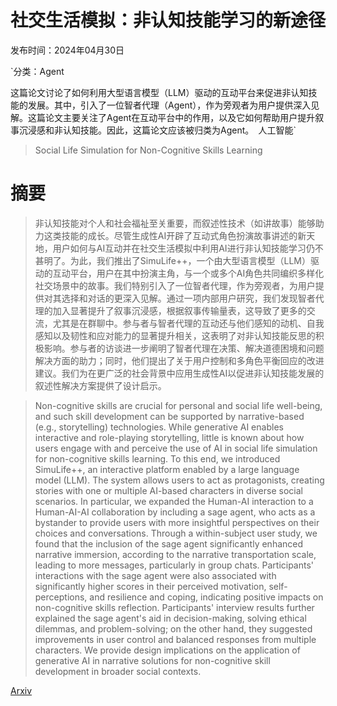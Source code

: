 # 社交生活模拟：非认知技能学习的新途径

发布时间：2024年04月30日

`分类：Agent

这篇论文讨论了如何利用大型语言模型（LLM）驱动的互动平台来促进非认知技能的发展。其中，引入了一位智者代理（Agent），作为旁观者为用户提供深入见解。这篇论文主要关注了Agent在互动平台中的作用，以及它如何帮助用户提升叙事沉浸感和非认知技能。因此，这篇论文应该被归类为Agent。` `人工智能`

> Social Life Simulation for Non-Cognitive Skills Learning

# 摘要

> 非认知技能对个人和社会福祉至关重要，而叙述性技术（如讲故事）能够助力这类技能的成长。尽管生成性AI开辟了互动式角色扮演故事讲述的新天地，用户如何与AI互动并在社交生活模拟中利用AI进行非认知技能学习仍不甚明了。为此，我们推出了SimuLife++，一个由大型语言模型（LLM）驱动的互动平台，用户在其中扮演主角，与一个或多个AI角色共同编织多样化社交场景中的故事。我们特别引入了一位智者代理，作为旁观者，为用户提供对其选择和对话的更深入见解。通过一项内部用户研究，我们发现智者代理的加入显著提升了叙事沉浸感，根据叙事传输量表，这导致了更多的交流，尤其是在群聊中。参与者与智者代理的互动还与他们感知的动机、自我感知以及韧性和应对能力的显著提升相关，这表明了对非认知技能反思的积极影响。参与者的访谈进一步阐明了智者代理在决策、解决道德困境和问题解决方面的助力；同时，他们提出了关于用户控制和多角色平衡回应的改进建议。我们为在更广泛的社会背景中应用生成性AI以促进非认知技能发展的叙述性解决方案提供了设计启示。

> Non-cognitive skills are crucial for personal and social life well-being, and such skill development can be supported by narrative-based (e.g., storytelling) technologies. While generative AI enables interactive and role-playing storytelling, little is known about how users engage with and perceive the use of AI in social life simulation for non-cognitive skills learning. To this end, we introduced SimuLife++, an interactive platform enabled by a large language model (LLM). The system allows users to act as protagonists, creating stories with one or multiple AI-based characters in diverse social scenarios. In particular, we expanded the Human-AI interaction to a Human-AI-AI collaboration by including a sage agent, who acts as a bystander to provide users with more insightful perspectives on their choices and conversations. Through a within-subject user study, we found that the inclusion of the sage agent significantly enhanced narrative immersion, according to the narrative transportation scale, leading to more messages, particularly in group chats. Participants' interactions with the sage agent were also associated with significantly higher scores in their perceived motivation, self-perceptions, and resilience and coping, indicating positive impacts on non-cognitive skills reflection. Participants' interview results further explained the sage agent's aid in decision-making, solving ethical dilemmas, and problem-solving; on the other hand, they suggested improvements in user control and balanced responses from multiple characters. We provide design implications on the application of generative AI in narrative solutions for non-cognitive skill development in broader social contexts.

[Arxiv](https://arxiv.org/abs/2405.00273)
